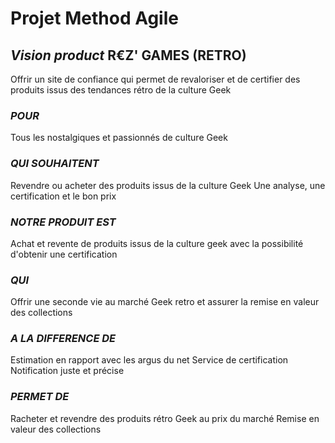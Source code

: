 # Projet Method Agile

##  _Vision product_ R€Z' GAMES (RETRO)
 
Offrir un site de confiance qui permet de revaloriser et de certifier des produits issus des tendances rétro de la culture Geek
 
### _POUR_
 
Tous les nostalgiques et passionnés de culture Geek
 
### _QUI SOUHAITENT_
 
Revendre ou acheter des produits issus de la culture Geek
Une analyse, une certification et le bon prix
 
### _NOTRE PRODUIT EST_
 
Achat et revente de produits issus de la culture geek avec la possibilité d'obtenir une certification
 
### _QUI_
 
Offrir une seconde vie au marché Geek retro et assurer la remise en valeur des collections
 
### _A LA DIFFERENCE DE_
 
Estimation en rapport avec les argus du net
Service de certification
Notification juste et précise
 
### _PERMET DE_
Racheter et revendre des produits rétro Geek au prix du marché
Remise en valeur des collections